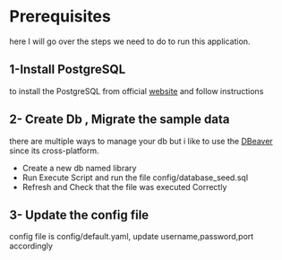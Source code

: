 # Prerequisites
here I will go over the steps we need to do to run this application.

## 1-Install PostgreSQL
 to install the PostgreSQL from official [website](https://www.postgresql.org/download) and follow instructions
## 2- Create Db , Migrate the sample data
  there are multiple ways to manage your db but i like to use the [DBeaver](https://dbeaver.io/download/) since its cross-platform.
  * Create a new db named library
  * Run Execute Script and run the file config/database_seed.sql
  * Refresh and Check that the file was executed Correctly
## 3- Update the config file
  config file is config/default.yaml, update username,password,port accordingly



